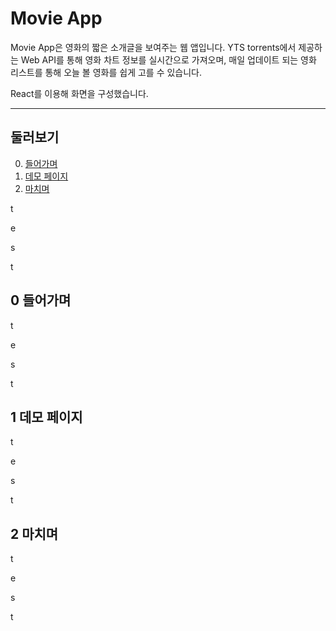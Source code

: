Movie App
=========
Movie App은 영화의 짧은 소개글을 보여주는 웹 앱입니다. YTS torrents에서 제공하는 Web API를 통해 영화 차트 정보를 실시간으로 가져오며, 매일 업데이트 되는 영화 리스트를 통해 오늘 볼 영화를 쉽게 고를 수 있습니다.

React를 이용해 화면을 구성했습니다.

-----------------------------------------

둘러보기
--------

0. [들어가며](#들어가며)
1. [데모 페이지](#데모-페이지)
2. [마치며](#마치며)

t

e

s

t

0 들어가며
-----------


t

e

s

t

1 데모 페이지
---------------

t

e

s

t


2 마치며
-----------

t

e

s

t
